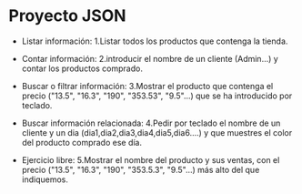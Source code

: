 # Proyecto JSON

* Listar información: 1.Listar todos los productos que contenga la tienda.


* Contar información: 2.introducir el nombre de un cliente (Admin...) y contar los productos comprado.


* Buscar o filtrar información: 3.Mostrar el producto que contenga el precio ("13.5", "16.3", "190", "353.53", "9.5"...) que se ha introducido por teclado.


* Buscar información relacionada: 4.Pedir por teclado el nombre de un cliente y un dia (dia1,dia2,dia3,dia4,dia5,dia6....) y que muestres el color del producto comprado ese día.


* Ejercicio libre: 5.Mostrar el nombre del producto y sus ventas, con el precio ("13.5", "16.3", "190", "353.5.3", "9.5"...) más alto del que indiquemos.
